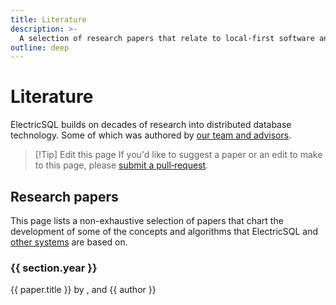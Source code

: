 ```yaml
---
title: Literature
description: >-
  A selection of research papers that relate to local-first software and distributed databases.
outline: deep
---
```


<script setup>
  import { data as papers } from '../../data/literature.data.ts'
</script>

# Literature

ElectricSQL builds on decades of research into distributed database technology. Some of which was authored by [our team and advisors](/about/team).

> [!Tip] Edit this page
> If you'd like to suggest a paper or an edit to make to this page, please
> <span class="no-wrap-sm">[submit a pull‑request](https://github.com/electric-sql/electric/edit/main/website/docs/reference/alternatives.md)</span>.

## Research papers

This page lists a non-exhaustive selection of papers that chart the development of some of the concepts and algorithms that ElectricSQL and [other systems](./alternatives) are based on.

<div v-for="section in papers">
  <h3 :id="section.year">
    {{ section.year }}
    <a class="header-anchor" :href="`#${ section.year }`">
      &ZeroWidthSpace;</a></h3>
  <ul style="padding: 0; list-style: none">
    <li v-for="paper in section.papers">
      <a :href="paper.url" target="_blank">
        {{ paper.title }}</a>
      by
      <span v-for="(author, index) in paper.authors"><span v-if="index > 0 && index < paper.authors.length - 1">, </span><span v-if="index > 0 && index == paper.authors.length - 1"> and </span>{{ author }}</span>
    </li>
  </ul>
</div>
